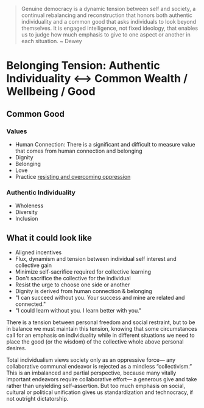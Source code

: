 > Genuine democracy is a dynamic tension between self and society, a continual rebalancing and reconstruction that honors both authentic individuality and a common good that asks individuals to look beyond themselves. It is engaged intelligence, not fixed ideology, that enables us to judge how much emphasis to give to one aspect or another in each situation. ~ Dewey

# Belonging Tension: Authentic Individuality <--> Common Wealth / Wellbeing / Good

## Common Good

### Values
- Human Connection: There is a significant and difficult to measure value that comes from human connection and belonging
- Dignity
- Belonging
- Love
- Practice [resisting and overcoming oppression](/Practices/overcoming-oppression.md)

### Authentic Individuality
- Wholeness
- Diversity
- Inclusion

## What it could look like

- Aligned incentives
- Flux, dynamism and tension between individual self interest and collective gain
- Minimize self-sacrifice required for collective learning
- Don't sacrifice the collective for the individual
- Resist the urge to choose one side or another
- Dignity is derived from human connection & belonging
- "I can succeed without you. Your success and mine are related and connected."
- "I could learn without you. I learn better with you."

There is a tension between personal freedom and social restraint, but to be in balance we must maintain this tension, knowing that some circumstances call for an emphasis on individuality while in different situations we need to place the good (or the wisdom) of the collective whole above personal desires.

Total individualism views society only as an oppressive force— any collaborative communal endeavor is rejected as a mindless “collectivism.” This is an imbalanced and partial perspective, because many vitally important endeavors require collaborative effort— a generous give and take rather than unyielding self-assertion. But too much emphasis on social, cultural or political unification gives us standardization and technocracy, if not outright dictatorship.
